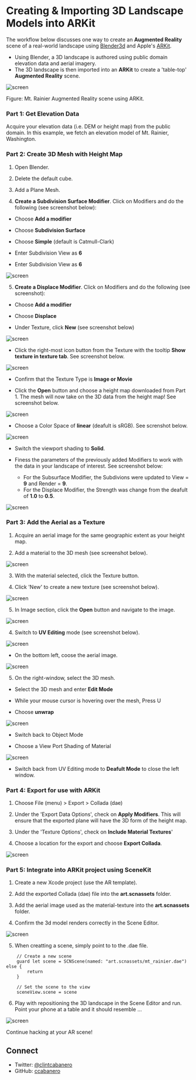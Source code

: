 # Creating & Importing 3D Landscape Models into ARKit

The workflow below discusses one way to create an __Augmented Reality__ scene of a real-world landscape using [Blender3d](https://www.blender.org) and Apple's [ARKit](https://developer.apple.com/arkit/). 

* Using Blender, a 3D landscape is authored using public domain elevation data and aerial imagery.  
* The 3D landscape is then imported into an __ARKit__ to create a 'table-top' __Augmented Reality__ scene.  

![screen](screenshots/AR_Mt_Rainier.gif)

Figure: Mt. Rainier Augmented Reality scene using ARKit.

### Part 1: Get Elevation Data

Acquire your elevation data (i.e. DEM or height map) from the public domain.  In this example, we fetch an elevation model of Mt. Rainier, Washington.

### Part 2: Create 3D Mesh with Height Map

1) Open Blender.

2) Delete the default cube.

3) Add a Plane Mesh.

4) __Create a Subdivision Surface Modifier__.  Click on Modifiers and do the following (see screenshot below): 

* Choose __Add a modifier__

* Choose __Subdivision Surface__

* Choose __Simple__ (default is Catmull-Clark)

* Enter Subdivision View as __6__

* Enter Subdivision View as __6__
	
![screen](screenshots/1.png)

5) __Create a Displace Modifier__.  Click on Modifiers and do the following (see screenshot):

* Choose __Add a modifier__

* Choose __Displace__

* Under Texture, click __New__ (see screenshot below)

![screen](screenshots/2.png)

* Click the right-most icon button from the Texture with the tooltip __Show texture in texture tab__. See screenshot below.

![screen](screenshots/3.png)

* Confirm that the Texture Type is __Image or Movie__

* Click the __Open__ button and choose a height map downloaded from Part 1.  The mesh will now take on the 3D data from the height map! See screenshot below.

![screen](screenshots/4.png)

* Choose a Color Space of __linear__ (deafult is sRGB).  See screnshot below.

![screen](screenshots/5.png)

* Switch the viewport shading to __Solid__.

* Finess the parameters of the previously added Modifiers to work with the data in your landscape of interest.  See screenshot below:
	* For the Subsurface Modifier, the Subdivions were updated to View = __9__ and Render = __9__.
	* For the Displace Modifier, the Strength was change from the deafult of __1.0__ to __0.5__.

![screen](screenshots/6.png)

### Part 3: Add the Aerial as a Texture

1) Acquire an aerial image for the same geographic extent as your height map.

2) Add a material to the 3D mesh (see screenshot below).

![screen](screenshots/7.png)

3) With the material selected, click the Texture button.

4) Click 'New' to create a new texture (see screenshot below).

![screen](screenshots/8.png)

5) In Image section, click the __Open__ button and navigate to the image.

![screen](screenshots/9.png)

4) Switch to __UV Editing__ mode (see screenshot below).

![screen](screenshots/10.png)

* On the bottom left, coose the aerial image.

![screen](screenshots/11.png)

5) On the right-window, select the 3D mesh.

* Select the 3D mesh and enter __Edit Mode__

* While your mouse cursor is hovering over the mesh, Press U

* Choose __unwrap__

![screen](screenshots/12.png)

* Switch back to Object Mode

* Choose a View Port Shading of Material

![screen](screenshots/13.png)

* Switch back from UV Editing mode to __Deafult Mode__ to close the left window.

### Part 4: Export for use with ARKit

1) Choose File (menu) > Export > Collada (dae)

2) Under the 'Export Data Options', check on __Apply Modifiers__.  This will ensure that the exported plane will have the 3D form of the height map.

3) Under the 'Texture Options', check on __Include Material Textures__'

4) Choose a location for the export and choose __Export Collada__.

![screen](screenshots/14.png)

### Part 5: Integrate into ARKit project using SceneKit

1) Create a new Xcode project (use the AR template).

2) Add the exported Collada (dae) file into the __art.scnassets__ folder. 

3) Add the aerial image used as the material-texture into the __art.scnassets__ folder.

4) Confirm the 3d model renders correctly in the Scene Editor.

![screen](screenshots/15.png)

5) When creatting a scene, simply point to to the .dae file.

````
	// Create a new scene
	guard let scene = SCNScene(named: "art.scnassets/mt_rainier.dae") else {
		return
	}
        
	// Set the scene to the view
	sceneView.scene = scene
````

6) Play with repositioning the 3D landscape in the Scene Editor and run.  Point your phone at a table and it should resemble ...

![screen](screenshots/tableTopAR_2.png)

Continue hacking at your AR scene!

## Connect

* Twitter: [@clintcabanero](http://twitter.com/clintcabanero)
* GitHub: [ccabanero](http:///github.com/ccabanero)
